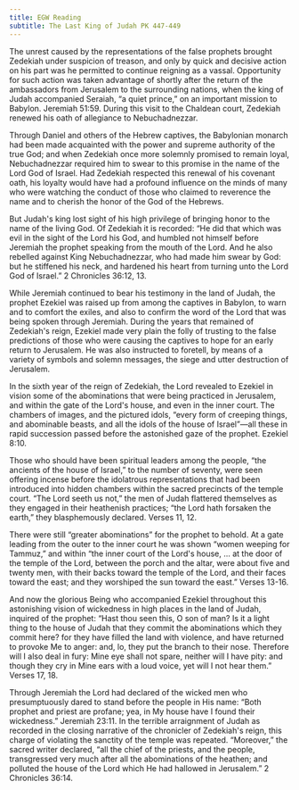 ```yaml
---
title: EGW Reading
subtitle: The Last King of Judah PK 447-449
---
```


The unrest caused by the representations of the false prophets brought Zedekiah under suspicion of treason, and only by quick and decisive action on his part was he permitted to continue reigning as a vassal. Opportunity for such action was taken advantage of shortly after the return of the ambassadors from Jerusalem to the surrounding nations, when the king of Judah accompanied Seraiah, “a quiet prince,” on an important mission to Babylon. Jeremiah 51:59. During this visit to the Chaldean court, Zedekiah renewed his oath of allegiance to Nebuchadnezzar.

Through Daniel and others of the Hebrew captives, the Babylonian monarch had been made acquainted with the power and supreme authority of the true God; and when Zedekiah once more solemnly promised to remain loyal, Nebuchadnezzar required him to swear to this promise in the name of the Lord God of Israel. Had Zedekiah respected this renewal of his covenant oath, his loyalty would have had a profound influence on the minds of many who were watching the conduct of those who claimed to reverence the name and to cherish the honor of the God of the Hebrews.

But Judah's king lost sight of his high privilege of bringing honor to the name of the living God. Of Zedekiah it is recorded: “He did that which was evil in the sight of the Lord his God, and humbled not himself before Jeremiah the prophet speaking from the mouth of the Lord. And he also rebelled against King Nebuchadnezzar, who had made him swear by God: but he stiffened his neck, and hardened his heart from turning unto the Lord God of Israel.” 2 Chronicles 36:12, 13.

While Jeremiah continued to bear his testimony in the land of Judah, the prophet Ezekiel was raised up from among the captives in Babylon, to warn and to comfort the exiles, and also to confirm the word of the Lord that was being spoken through Jeremiah. During the years that remained of Zedekiah's reign, Ezekiel made very plain the folly of trusting to the false predictions of those who were causing the captives to hope for an early return to Jerusalem. He was also instructed to foretell, by means of a variety of symbols and solemn messages, the siege and utter destruction of Jerusalem.

In the sixth year of the reign of Zedekiah, the Lord revealed to Ezekiel in vision some of the abominations that were being practiced in Jerusalem, and within the gate of the Lord's house, and even in the inner court. The chambers of images, and the pictured idols, “every form of creeping things, and abominable beasts, and all the idols of the house of Israel”—all these in rapid succession passed before the astonished gaze of the prophet. Ezekiel 8:10.

Those who should have been spiritual leaders among the people, “the ancients of the house of Israel,” to the number of seventy, were seen offering incense before the idolatrous representations that had been introduced into hidden chambers within the sacred precincts of the temple court. “The Lord seeth us not,” the men of Judah flattered themselves as they engaged in their heathenish practices; “the Lord hath forsaken the earth,” they blasphemously declared. Verses 11, 12.

There were still “greater abominations” for the prophet to behold. At a gate leading from the outer to the inner court he was shown “women weeping for Tammuz,” and within “the inner court of the Lord's house, ... at the door of the temple of the Lord, between the porch and the altar, were about five and twenty men, with their backs toward the temple of the Lord, and their faces toward the east; and they worshiped the sun toward the east.” Verses 13-16.

And now the glorious Being who accompanied Ezekiel throughout this astonishing vision of wickedness in high places in the land of Judah, inquired of the prophet: “Hast thou seen this, O son of man? Is it a light thing to the house of Judah that they commit the abominations which they commit here? for they have filled the land with violence, and have returned to provoke Me to anger: and, lo, they put the branch to their nose. Therefore will I also deal in fury: Mine eye shall not spare, neither will I have pity: and though they cry in Mine ears with a loud voice, yet will I not hear them.” Verses 17, 18.

Through Jeremiah the Lord had declared of the wicked men who presumptuously dared to stand before the people in His name: “Both prophet and priest are profane; yea, in My house have I found their wickedness.” Jeremiah 23:11. In the terrible arraignment of Judah as recorded in the closing narrative of the chronicler of Zedekiah's reign, this charge of violating the sanctity of the temple was repeated. “Moreover,” the sacred writer declared, “all the chief of the priests, and the people, transgressed very much after all the abominations of the heathen; and polluted the house of the Lord which He had hallowed in Jerusalem.” 2 Chronicles 36:14.